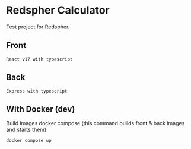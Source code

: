 # Redspher Calculator
Test project for Redspher.

## Front
```
React v17 with typescript
```
## Back
```
Express with typescript
```

## With Docker (dev)
Build images docker compose
(this command builds front & back images and starts them)
```
docker compose up
```
